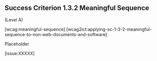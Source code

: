 ## Success Criterion 1.3.2 Meaningful Sequence

(Level A)

[wcag:meaningful-sequence]
[wcag2ict:applying-sc-1-3-2-meaningful-sequence-to-non-web-documents-and-software]

Placeholder

[issue:XXXXX]
